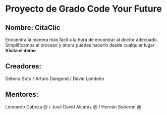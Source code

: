 # Proyecto de Grado Code Your Future
## Nombre: CitaClic
Encuentra la manera más fácil a la hora de encontrar al doctor adecuado. Simplificamos el proceso y ahora puedes hacerlo desde cualquier lugar **Visita el demo**
## Creadores: 
Débora Soto / Arturo Dangond / David Londoño
## Mentores: 
Leonardo Cabeza @ / José David Alcaráz @ / Hernán Soberon @

